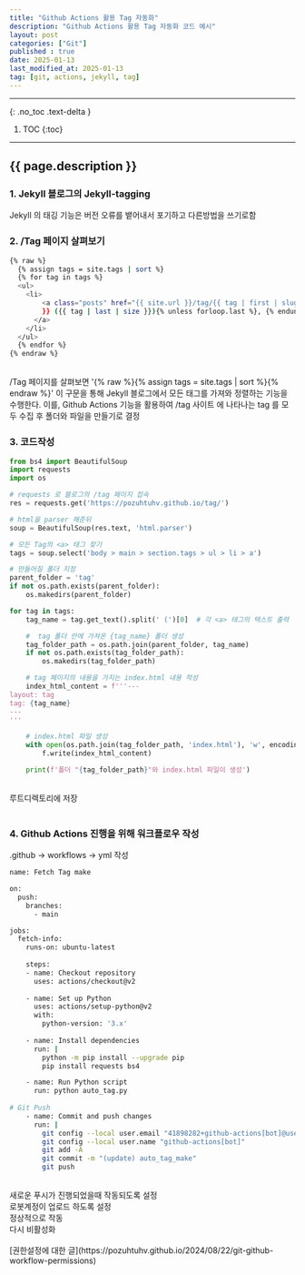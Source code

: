 ```yaml
---
title: "Github Actions 활용 Tag 자동화"
description: "Github Actions 활용 Tag 자동화 코드 예시"
layout: post
categories: ["Git"]
published : true
date: 2025-01-13
last_modified_at: 2025-01-13
tag: [git, actions, jekyll, tag]
---
```

---
{: .no_toc .text-delta }

1. TOC
{:toc}
---

<!-- 글의 제목은 ##
    나머지 큰 제목은 ###
    이후 나머지는 3개이상 -->

## {{ page.description }}

### 1. Jekyll 블로그의 Jekyll-tagging
Jekyll 의 태깅 기능은 버전 오류를 뱉어내서 포기하고 다른방법을 쓰기로함

### 2. /Tag 페이지 살펴보기
```bash
{% raw %}
  {% assign tags = site.tags | sort %}
  {% for tag in tags %}
  <ul>
    <li>
	    <a class="posts" href="{{ site.url }}/tag/{{ tag | first | slugify }}/">{{ tag[0] | replace:'-', ' '
        }} ({{ tag | last | size }}){% unless forloop.last %}, {% endunless %}
      </a>
    </li>
  </ul>
  {% endfor %}
{% endraw %}
```
<br>
/Tag 페이지를 살펴보면 '{% raw %}{% assign tags = site.tags | sort %}{% endraw %}' 이 구문을 통해 Jekyll 블로그에서 모든 태그를 가져와 정렬하는 기능을 수행한다.
이를, Github Actions 기능을 활용하여 /tag 사이트 에 나타나는 tag 를 모두 수집 후 폴더와 파일을 만들기로 결정
<br>

### 3. 코드작성
```python
from bs4 import BeautifulSoup
import requests
import os

# requests 로 블로그의 /tag 페이지 접속
res = requests.get('https://pozuhtuhv.github.io/tag/')

# html을 parser 해준뒤
soup = BeautifulSoup(res.text, 'html.parser')

# 모든 Tag의 <a> 태그 찾기
tags = soup.select('body > main > section.tags > ul > li > a')

# 만들어질 폴더 지정
parent_folder = 'tag'
if not os.path.exists(parent_folder):
    os.makedirs(parent_folder)

for tag in tags:
    tag_name = tag.get_text().split(' (')[0]  # 각 <a> 태그의 텍스트 출력

    #  tag 폴더 안에 가져온 {tag_name} 폴더 생성
    tag_folder_path = os.path.join(parent_folder, tag_name)
    if not os.path.exists(tag_folder_path):
        os.makedirs(tag_folder_path)

    # tag 페이지의 내용을 가지는 index.html 내용 작성
    index_html_content = f'''---
layout: tag
tag: {tag_name}
---
'''

    # index.html 파일 생성
    with open(os.path.join(tag_folder_path, 'index.html'), 'w', encoding='utf-8') as f:
        f.write(index_html_content)

    print(f'폴더 "{tag_folder_path}"와 index.html 파일이 생성')
```
<br>
루트디렉토리에 저장<br>
<br>

### 4. Github Actions 진행을 위해 워크플로우 작성   
.github -> workflows -> yml 작성
<br>

```bash
name: Fetch Tag make

on:
  push:
    branches:
      - main

jobs:
  fetch-info:
    runs-on: ubuntu-latest
    
    steps:
    - name: Checkout repository
      uses: actions/checkout@v2
      
    - name: Set up Python
      uses: actions/setup-python@v2
      with:
        python-version: '3.x'
        
    - name: Install dependencies
      run: |
        python -m pip install --upgrade pip
        pip install requests bs4

    - name: Run Python script
      run: python auto_tag.py
    
# Git Push
    - name: Commit and push changes
      run: |
        git config --local user.email "41898282+github-actions[bot]@users.noreply.github.com"
        git config --local user.name "github-actions[bot]"
        git add -A
        git commit -m "(update) auto_tag_make"
        git push
```
<br>
새로운 푸시가 진행되었을때 작동되도록 설정<br>
로봇계정이 업로드 하도록 설정<br>
정상적으로 작동<br>
다시 비활성화<br>
<br>
[권한설정에 대한 글](https://pozuhtuhv.github.io/2024/08/22/git-github-workflow-permissions)
<br>
<br>